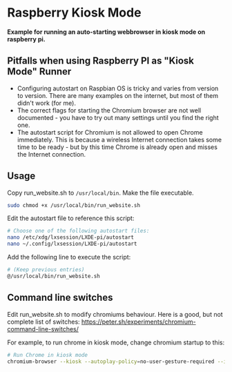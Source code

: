 # Raspberry Kiosk Mode

**Example for running an auto-starting webbrowser in kiosk mode on raspberry pi.**

## Pitfalls when using Raspberry PI as "Kiosk Mode" Runner

- Configuring autostart on Raspbian OS is tricky and varies from version to version. There are many examples on the
  internet, but most of them didn't work (for me).
- The correct flags for starting the Chromium browser are not well documented - you have to try out many settings until
  you find the right one.
- The autostart script for Chromium is not allowed to open Chrome immediately. This is because a wireless Internet
  connection takes some time to be ready - but by this time Chrome is already open and misses the Internet connection.

## Usage

Copy run_website.sh to `/usr/local/bin`. Make the file executable.

```bash
sudo chmod +x /usr/local/bin/run_website.sh
```

Edit the autostart file to reference this script:

```bash
# Choose one of the following autostart files:
nano /etc/xdg/lxsession/LXDE-pi/autostart 
nano ~/.config/lxsession/LXDE-pi/autostart
```

Add the following line to execute the script:

```bash
# (Keep previous entries)
@/usr/local/bin/run_website.sh
```

## Command line switches

Edit run_website.sh to modify chromiums behaviour. Here is a good, but not complete list of
switches: https://peter.sh/experiments/chromium-command-line-switches/

For example, to run chrome in kiosk mode, change chromium startup to this:

```bash
# Run Chrome in kiosk mode
chromium-browser --kiosk --autoplay-policy=no-user-gesture-required --incognito "$WEBSITE_URL"
```